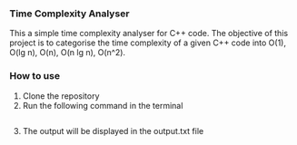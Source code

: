 ### Time Complexity Analyser

This a simple time complexity analyser for C++ code. The objective of this project is to categorise the time complexity of a given C++ code into O(1), O(lg n), O(n), O(n lg n), O(n^2). 

### How to use
1. Clone the repository
2. Run the following command in the terminal
```python3 new_build/testcase_generator.py > new_build/testcases.txt && python3 new_build/tryball.py > new_build/output.txt
```
3. The output will be displayed in the output.txt file
